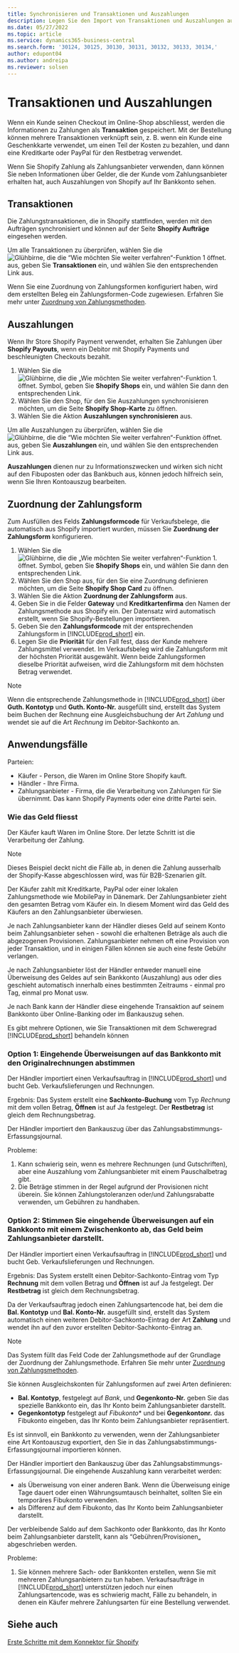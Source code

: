 ```yaml
---
title: Synchronisieren und Transaktionen und Auszahlungen
description: Legen Sie den Import von Transaktionen und Auszahlungen aus Shopify fest und führen Sie ihn aus.
ms.date: 05/27/2022
ms.topic: article
ms.service: dynamics365-business-central
ms.search.form: '30124, 30125, 30130, 30131, 30132, 30133, 30134,'
author: edupont04
ms.author: andreipa
ms.reviewer: solsen
---
```


# Transaktionen und Auszahlungen

Wenn ein Kunde seinen Checkout im Online-Shop abschliesst, werden die Informationen zu Zahlungen als **Transaktion** gespeichert. Mit der Bestellung können mehrere Transaktionen verknüpft sein, z. B. wenn ein Kunde eine Geschenkkarte verwendet, um einen Teil der Kosten zu bezahlen, und dann eine Kreditkarte oder PayPal für den Restbetrag verwendet.

Wenn Sie Shopify Zahlung als Zahlungsanbieter verwenden, dann können Sie neben Informationen über Gelder, die der Kunde vom Zahlungsanbieter erhalten hat, auch Auszahlungen von Shopify auf Ihr Bankkonto sehen.

## Transaktionen

Die Zahlungstransaktionen, die in Shopify stattfinden, werden mit den Aufträgen synchronisiert und können auf der Seite **Shopify Aufträge** eingesehen werden.

Um alle Transaktionen zu überprüfen, wählen Sie die ![Glühbirne, die die “Wie möchten Sie weiter verfahren“-Funktion 1 öffnet.](../media/ui-search/search_small.png "Wie möchten Sie weiter verfahren?") aus, geben Sie **Transaktionen** ein, und wählen Sie den entsprechenden Link aus.

Wenn Sie eine Zuordnung von Zahlungsformen konfiguriert haben, wird dem erstellten Beleg ein Zahlungsformen-Code zugewiesen. Erfahren Sie mehr unter [Zuordnung von Zahlungsmethoden](#payment-method-mapping).

## Auszahlungen

Wenn Ihr Store Shopify Payment verwendet, erhalten Sie Zahlungen über **Shopify Payouts**, wenn ein Debitor mit Shopify Payments und beschleunigten Checkouts bezahlt.

1. Wählen Sie die ![Glühbirne, die die „Wie möchten Sie weiter verfahren“-Funktion 1.](../media/ui-search/search_small.png "Wie möchten Sie weiter verfahren?") öffnet. Symbol, geben Sie **Shopify Shops** ein, und wählen Sie dann den entsprechenden Link.
2. Wählen Sie den Shop, für den Sie Auszahlungen synchronisieren möchten, um die Seite **Shopify Shop-Karte** zu öffnen.
3. Wählen Sie die Aktion **Auszahlungen synchronisieren** aus.

Um alle Auszahlungen zu überprüfen, wählen Sie die ![Glühbirne, die die “Wie möchten Sie weiter verfahren“-Funktion öffnet.](../media/ui-search/search_small.png "Wie möchten Sie weiter verfahren?") aus, geben Sie **Auszahlungen** ein, und wählen Sie den entsprechenden Link aus.

**Auszahlungen** dienen nur zu Informationszwecken und wirken sich nicht auf den Fibuposten oder das Bankbuch aus, können jedoch hilfreich sein, wenn Sie Ihren Kontoauszug bearbeiten.

## Zuordnung der Zahlungsform

Zum Ausfüllen des Felds **Zahlungsformcode** für Verkaufsbelege, die automatisch aus Shopify importiert wurden, müssen Sie **Zuordnung der Zahlungsform** konfigurieren.

1. Wählen Sie die ![Glühbirne, die die „Wie möchten Sie weiter verfahren“-Funktion 1.](../media/ui-search/search_small.png "Tell Me-Funktion") öffnet. Symbol, geben Sie **Shopify Shops** ein, und wählen Sie dann den entsprechenden Link.
2. Wählen Sie den Shop aus, für den Sie eine Zuordnung definieren möchten, um die Seite **Shopify Shop Card** zu öffnen.
3. Wählen Sie die Aktion **Zuordnung der Zahlungsform** aus.
4. Geben Sie in die Felder **Gateway** und **Kreditkartenfirma** den Namen der Zahlungsmethode aus Shopify ein. Der Datensatz wird automatisch erstellt, wenn Sie Shopify-Bestellungen importieren.
5. Geben Sie den **Zahlungsformcode** mit der entsprechenden Zahlungsform in [!INCLUDE[prod_short](../includes/prod_short.md)] ein.
6. Legen Sie die **Priorität** für den Fall fest, dass der Kunde mehrere Zahlungsmittel verwendet. Im Verkaufsbeleg wird die Zahlungsform mit der höchsten Priorität ausgewählt. Wenn beide Zahlungsformen dieselbe Priorität aufweisen, wird die Zahlungsform mit dem höchsten Betrag verwendet.

> [!NOTE]  
> Wenn die entsprechende Zahlungsmethode in [!INCLUDE[prod_short](../includes/prod_short.md)] über **Guth. Kontotyp** und **Guth. Konto-Nr.** ausgefüllt sind, erstellt das System beim Buchen der Rechnung eine Ausgleichsbuchung der Art *Zahlung* und wendet sie auf die Art *Rechnung* im Debitor-Sachkonto an.

## Anwendungsfälle
  
Parteien:

* Käufer - Person, die Waren im Online Store Shopify kauft.
* Händler - Ihre Firma.
* Zahlungsanbieter - Firma, die die Verarbeitung von Zahlungen für Sie übernimmt. Das kann Shopify Payments oder eine dritte Partei sein.

### Wie das Geld fliesst

Der Käufer kauft Waren im Online Store. Der letzte Schritt ist die Verarbeitung der Zahlung.

>[!NOTE]
> Dieses Beispiel deckt nicht die Fälle ab, in denen die Zahlung ausserhalb der Shopify-Kasse abgeschlossen wird, was für B2B-Szenarien gilt.
  
Der Käufer zahlt mit Kreditkarte, PayPal oder einer lokalen Zahlungsmethode wie MobilePay in Dänemark. Der Zahlungsanbieter zieht den gesamten Betrag vom Käufer ein. In diesem Moment wird das Geld des Käufers an den Zahlungsanbieter überwiesen.

Je nach Zahlungsanbieter kann der Händler dieses Geld auf seinem Konto beim Zahlungsanbieter sehen - sowohl die erhaltenen Beträge als auch die abgezogenen Provisionen. Zahlungsanbieter nehmen oft eine Provision von jeder Transaktion, und in einigen Fällen können sie auch eine feste Gebühr verlangen.
  
Je nach Zahlungsanbieter löst der Händler entweder manuell eine Überweisung des Geldes auf sein Bankkonto (Auszahlung) aus oder dies geschieht automatisch innerhalb eines bestimmten Zeitraums - einmal pro Tag, einmal pro Monat usw.
  
Je nach Bank kann der Händler diese eingehende Transaktion auf seinem Bankkonto über Online-Banking oder im Bankauszug sehen.

Es gibt mehrere Optionen, wie Sie Transaktionen mit dem Schweregrad [!INCLUDE[prod_short](../includes/prod_short.md)] behandeln können
  
### Option 1: Eingehende Überweisungen auf das Bankkonto mit den Originalrechnungen abstimmen
  
Der Händler importiert einen Verkaufsauftrag in [!INCLUDE[prod_short](../includes/prod_short.md)] und bucht Geb. Verkaufslieferungen und Rechnungen.

Ergebnis: Das System erstellt eine **Sachkonto-Buchung** vom Typ *Rechnung* mit dem vollen Betrag, **Öffnen** ist auf Ja festgelegt. Der **Restbetrag** ist gleich dem Rechnungsbetrag.

Der Händler importiert den Bankauszug über das Zahlungsabstimmungs-Erfassungsjournal.

Probleme:

1. Kann schwierig sein, wenn es mehrere Rechnungen (und Gutschriften), aber eine Auszahlung vom Zahlungsanbieter mit einem Pauschalbetrag gibt.
2. Die Beträge stimmen in der Regel aufgrund der Provisionen nicht überein. Sie können Zahlungstoleranzen oder/und Zahlungsrabatte verwenden, um Gebühren zu handhaben.

### Option 2: Stimmen Sie eingehende Überweisungen auf ein Bankkonto mit einem Zwischenkonto ab, das Geld beim Zahlungsanbieter darstellt.
  
Der Händler importiert einen Verkaufsauftrag in [!INCLUDE[prod_short](../includes/prod_short.md)] und bucht Geb. Verkaufslieferungen und Rechnungen.
  
Ergebnis: Das System erstellt einen Debitor-Sachkonto-Eintrag vom Typ **Rechnung** mit dem vollen Betrag und **Öffnen** ist auf Ja festgelegt. Der **Restbetrag** ist gleich dem Rechnungsbetrag.

Da der Verkaufsauftrag jedoch einen Zahlungsartencode hat, bei dem die **Bal. Kontotyp** und **Bal. Konto-Nr.** ausgefüllt sind, erstellt das System automatisch einen weiteren Debitor-Sachkonto-Eintrag der Art **Zahlung** und wendet ihn auf den zuvor erstellten Debitor-Sachkonto-Eintrag an.

>[!NOTE]
> Das System füllt das Feld Code der Zahlungsmethode auf der Grundlage der Zuordnung der Zahlungsmethode. Erfahren Sie mehr unter [Zuordnung von Zahlungsmethoden](#payment-method-mapping).
  
Sie können Ausgleichskonten für Zahlungsformen auf zwei Arten definieren:

* **Bal. Kontotyp**, festgelegt auf *Bank*, und **Gegenkonto-Nr.** geben Sie das spezielle Bankkonto ein, das Ihr Konto beim Zahlungsanbieter darstellt.
* **Gegenkontotyp** festgelegt auf *Fibukonto** und bei **Gegenkontonr.** das Fibukonto eingeben, das Ihr Konto beim Zahlungsanbieter repräsentiert.

Es ist sinnvoll, ein Bankkonto zu verwenden, wenn der Zahlungsanbieter eine Art Kontoauszug exportiert, den Sie in das Zahlungsabstimmungs-Erfassungsjournal importieren können.

Der Händler importiert den Bankauszug über das Zahlungsabstimmungs-Erfassungsjournal. Die eingehende Auszahlung kann verarbeitet werden:

* als Überweisung von einer anderen Bank. Wenn die Überweisung einige Tage dauert oder einen Währungsumtausch beinhaltet, sollten Sie ein temporäres Fibukonto verwenden.
* als Differenz auf dem Fibukonto, das Ihr Konto beim Zahlungsanbieter darstellt.
  
Der verbleibende Saldo auf dem Sachkonto oder Bankkonto, das Ihr Konto beim Zahlungsanbieter darstellt, kann als “Gebühren/Provisionen„ abgeschrieben werden.

Probleme:

1. Sie können mehrere Sach- oder Bankkonten erstellen, wenn Sie mit mehreren Zahlungsanbietern zu tun haben. Verkaufsaufträge in [!INCLUDE[prod_short](../includes/prod_short.md)] unterstützen jedoch nur einen Zahlungsartencode, was es schwierig macht, Fälle zu behandeln, in denen ein Käufer mehrere Zahlungsarten für eine Bestellung verwendet.

## Siehe auch 

[Erste Schritte mit dem Konnektor für Shopify](get-started.md)  
